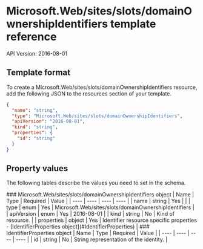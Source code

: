 # Microsoft.Web/sites/slots/domainOwnershipIdentifiers template reference
API Version: 2016-08-01
## Template format

To create a Microsoft.Web/sites/slots/domainOwnershipIdentifiers resource, add the following JSON to the resources section of your template.

```json
{
  "name": "string",
  "type": "Microsoft.Web/sites/slots/domainOwnershipIdentifiers",
  "apiVersion": "2016-08-01",
  "kind": "string",
  "properties": {
    "id": "string"
  }
}
```
## Property values

The following tables describe the values you need to set in the schema.

<a id="Microsoft.Web/sites/slots/domainOwnershipIdentifiers" />
### Microsoft.Web/sites/slots/domainOwnershipIdentifiers object
|  Name | Type | Required | Value |
|  ---- | ---- | ---- | ---- |
|  name | string | Yes |  |
|  type | enum | Yes | Microsoft.Web/sites/slots/domainOwnershipIdentifiers |
|  apiVersion | enum | Yes | 2016-08-01 |
|  kind | string | No | Kind of resource. |
|  properties | object | Yes | Identifier resource specific properties - [IdentifierProperties object](#IdentifierProperties) |


<a id="IdentifierProperties" />
### IdentifierProperties object
|  Name | Type | Required | Value |
|  ---- | ---- | ---- | ---- |
|  id | string | No | String representation of the identity. |

